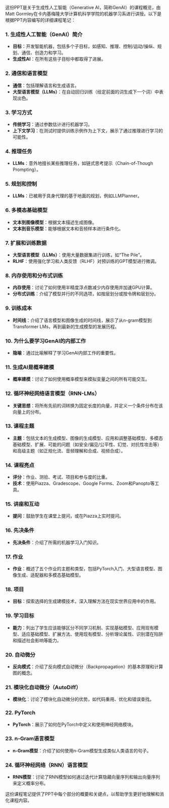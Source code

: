 这份PPT是关于生成性人工智能（Generative AI，简称GenAI）的课程概览，由Matt Gormley在卡内基梅隆大学计算机科学学院的机器学习系进行讲授。以下是根据PPT内容编写的详细课程笔记：

### 1. 生成性人工智能（GenAI）简介
- **目标**：开发智能机器，包括多个子目标，如感知、推理、控制/运动/操纵、规划、通信、创造力和学习。
- **生成性AI**：在所有这些子目标中都取得了进展。

### 2. 通信和语言模型
- **通信**：包括理解语言和生成语言。
- **大型语言模型（LLMs）**：在自动回归训练（给定前面的词生成下一个词）中表现出色。

### 3. 学习方式
- **传统学习**：通过参数估计进行机器学习。
- **上下文学习**：在测试时提供训练示例作为上下文，展示了通过推理进行学习的可能性。

### 4. 推理任务
- **LLMs**：意外地擅长某些推理任务，如链式思考提示（Chain-of-Though Prompting）。

### 5. 规划和控制
- **LLMs**：已被用于具身代理的基于地面的规划，例如LLMPlanner。

### 6. 多模态基础模型
- **文本到图像模型**：根据文本描述生成图像。
- **文本到音乐模型**：能够根据文本和音频样本进行条件化。

### 7. 扩展和训练数据
- **大型语言模型（LLMs）**：使用大量数据集进行训练，如“The Pile”。
- **RLHF**：使用强化学习和人类反馈（RLHF）对预训练的GPT模型进行微调。

### 8. 内存使用和分布式训练
- **内存使用**：讨论了如何使用半精度浮点数减少内存使用并加速GPU计算。
- **分布式训练**：介绍了模型并行的不同选项，如按层划分或按令牌和层划分。

### 9. 训练成本
- **时间线**：介绍了语言模型和图像生成的时间线，展示了从n-gram模型到Transformer LMs，再到最新的生成模型的发展历程。

### 10. 为什么要学习GenAI的内部工作
- **隐喻**：通过比喻解释了学习GenAI内部工作的重要性。

### 11. 生成AI是概率建模
- **概率建模**：讨论了如何使用概率模型来模拟变量之间的所有可能交互。

### 12. 循环神经网络语言模型（RNN-LMs）
- **关键思想**：将所有先前的词转换为固定长度的向量，并定义一个条件分布在该向量上的分布。

### 13. 课程主题
- **主题**：包括文本的生成模型、图像的生成模型、应用和调整基础模型、多模态基础模型、扩展、可能的问题（如安全/偏见/公平性、幻觉、对抗性攻击等）和高级主题（如正规化流、音频理解和合成、视频合成）。

### 14. 课程亮点
- **评分**：作业、测验、考试、项目和参与度的比重。
- **技术**：使用Piazza、Gradescope、Google Forms、Zoom和Panopto等工具。

### 15. 讲座和互动
- **提问**：鼓励学生在课堂上提问，或在Piazza上实时提问。

### 16. 先决条件
- **先决条件**：介绍了所需的机器学习入门知识。

### 17. 作业
- **作业**：概述了五个作业的主题和类型，包括PyTorch入门、大型语言模型、图像生成、适配器和多模态基础模型。

### 18. 项目
- **目标**：探索选择的生成建模技术，深入理解方法在现实世界应用中的作用。

### 19. 学习目标
- **能力**：列出了学生应该能够区分不同学习机制、实现基础模型、应用现有模型、适应基础模型、扩展方法、使用现有模型、分析理论属性、识别潜在陷阱和描述社会影响等能力。

### 20. 自动微分
- **反向模式**：介绍了反向模式自动微分（Backpropagation）的基本原理和计算图的概念。

### 21. 模块化自动微分（AutoDiff）
- **模块化**：讨论了模块化自动微分的优势，如代码重用、优化和错误查找。

### 22. PyTorch
- **PyTorch**：展示了如何在PyTorch中定义和使用神经网络模块。

### 23. n-Gram语言模型
- **n-Gram模型**：介绍了如何使用n-Gram模型生成类似人类语言的句子。

### 24. 循环神经网络（RNN）语言模型
- **RNN模型**：讨论了RNN模型如何通过迭代计算隐藏向量序列和输出向量序列来定义概率分布。

这份课程笔记提供了PPT中每个部分的概要和关键点，以帮助学生更好地理解和消化课程内容。


